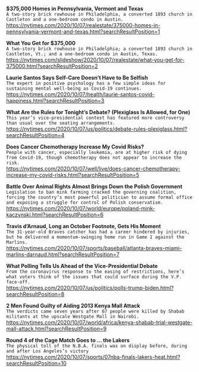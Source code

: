 **$375,000 Homes in Pennsylvania, Vermont and Texas**\
`A two-story brick rowhouse in Philadelphia, a converted 1893 church in Castleton and a one-bedroom condo in Austin.`\
https://nytimes.com/2020/10/07/realestate/375000-homes-in-pennsylvania-vermont-and-texas.html?searchResultPosition=1

**What You Get for $375,000**\
`A two-story brick rowhouse in Philadelphia; a converted 1893 church in Castleton, Vt.; and a one-bedroom condo in Austin, Texas.`\
https://nytimes.com/slideshow/2020/10/07/realestate/what-you-get-for-375000.html?searchResultPosition=2

**Laurie Santos Says Self-Care Doesn’t Have to Be Selfish**\
`The expert in positive psychology has a few simple ideas for sustaining mental well-being as Covid-19 continues.`\
https://nytimes.com/2020/10/07/health/laurie-santos-covid-happiness.html?searchResultPosition=3

**What Are the Rules for Tonight’s Debate? (Plexiglass Is Allowed, for One)**\
`This year’s vice-presidential contest has featured more controversy than usual over the seating arrangements.`\
https://nytimes.com/2020/10/07/us/politics/debate-rules-plexiglass.html?searchResultPosition=4

**Does Cancer Chemotherapy Increase My Covid Risks?**\
`People with cancer, especially leukemia, are at higher risk of dying from Covid-19, though chemotherapy does not appear to increase the risk.`\
https://nytimes.com/2020/10/07/well/live/does-cancer-chemotherapy-increase-my-covid-risks.html?searchResultPosition=5

**Battle Over Animal Rights Almost Brings Down the Polish Government**\
`Legislation to ban mink farming cracked the governing coalition, forcing the country’s most powerful politician to assume formal office and exposing a struggle for control of Polish conservatism.`\
https://nytimes.com/2020/10/07/world/europe/poland-mink-kaczynski.html?searchResultPosition=6

**Travis d’Arnaud, Long an October Footnote, Gets His Moment**\
`The 31-year-old Braves catcher has had a career hindered by injuries, but he delivered a momentum-swinging home run in Game 1 against the Marlins.`\
https://nytimes.com/2020/10/07/sports/baseball/atlanta-braves-miami-marlins-darnaud.html?searchResultPosition=7

**What Polling Tells Us Ahead of the Vice-Presidential Debate**\
`From the coronavirus response to the easing of restrictions, here’s what voters think of the issues that could surface during the V.P. face-off.`\
https://nytimes.com/2020/10/07/us/politics/polls-trump-biden.html?searchResultPosition=8

**2 Men Found Guilty of Aiding 2013 Kenya Mall Attack**\
`The verdicts came seven years after 67 people were killed by Shabab militants at the upscale Westgate Mall in Nairobi.`\
https://nytimes.com/2020/10/07/world/africa/kenya-shabab-trial-westgate-mall-attack.html?searchResultPosition=9

**Round 4 of the Cage Match Goes to … the Lakers**\
`The physical toll of the N.B.A. finals was on display before, during and after Los Angeles’s victory`\
https://nytimes.com/2020/10/07/sports/07nba-finals-lakers-heat.html?searchResultPosition=10

